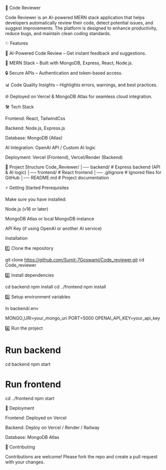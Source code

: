 🚀 Code Reviewer

Code Reviewer is an AI-powered MERN stack application that helps developers automatically review their code, detect potential issues, and suggest improvements. The platform is designed to enhance productivity, reduce bugs, and maintain clean coding standards.

✨ Features

🧠 AI-Powered Code Review – Get instant feedback and suggestions.

📂 MERN Stack – Built with MongoDB, Express, React, Node.js.

🔒 Secure APIs – Authentication and token-based access.

📊 Code Quality Insights – Highlights errors, warnings, and best practices.

🌐 Deployed on Vercel & MongoDB Atlas for seamless cloud integration.

🛠️ Tech Stack

Frontend: React, TailwindCss

Backend: Node.js, Express.js

Database: MongoDB (Atlas)

AI Integration: OpenAI API / Custom AI logic

Deployment: Vercel (Frontend), Vercel/Render (Backend)

📂 Project Structure
Code_Reviewer/
│── backend/        # Express backend (API & AI logic)
│── frontend/       # React frontend
│── .gitignore      # Ignored files for GitHub
│── README.md       # Project documentation

⚡ Getting Started
Prerequisites

Make sure you have installed:

Node.js
 (v16 or later)

MongoDB Atlas
 or local MongoDB instance

API Key (if using OpenAI or another AI service)

Installation

1️⃣ Clone the repository

git clone https://github.com/Sumit-7Goswami/Code_reviewer.git
cd Code_reviewer


2️⃣ Install dependencies

cd backend
npm install
cd ../frontend
npm install


3️⃣ Setup environment variables

In backend/.env

MONGO_URI=your_mongo_uri
PORT=5000
OPENAI_API_KEY=your_api_key


4️⃣ Run the project

# Run backend
cd backend
npm start

# Run frontend
cd ../frontend
npm start

🚀 Deployment

Frontend: Deployed on Vercel

Backend: Deploy on Vercel / Render / Railway

Database: MongoDB Atlas

🤝 Contributing

Contributions are welcome! Please fork the repo and create a pull request with your changes.
